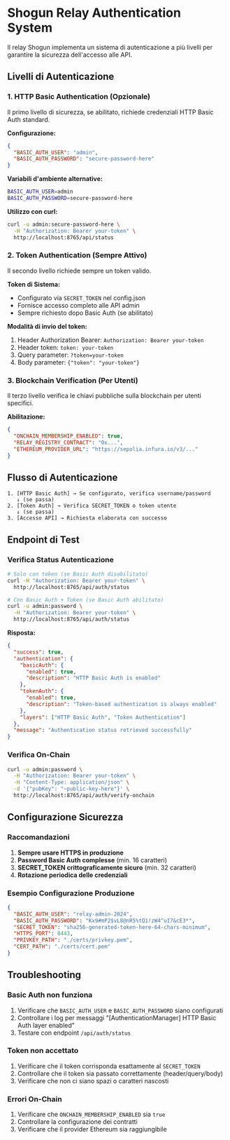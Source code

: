 # Shogun Relay Authentication System

Il relay Shogun implementa un sistema di autenticazione a più livelli per garantire la sicurezza dell'accesso alle API.

## Livelli di Autenticazione

### 1. HTTP Basic Authentication (Opzionale)
Il primo livello di sicurezza, se abilitato, richiede credenziali HTTP Basic Auth standard.

**Configurazione:**
```json
{
  "BASIC_AUTH_USER": "admin",
  "BASIC_AUTH_PASSWORD": "secure-password-here"
}
```

**Variabili d'ambiente alternative:**
```bash
BASIC_AUTH_USER=admin
BASIC_AUTH_PASSWORD=secure-password-here
```

**Utilizzo con curl:**
```bash
curl -u admin:secure-password-here \
  -H "Authorization: Bearer your-token" \
  http://localhost:8765/api/status
```

### 2. Token Authentication (Sempre Attivo)
Il secondo livello richiede sempre un token valido.

**Token di Sistema:**
- Configurato via `SECRET_TOKEN` nel config.json
- Fornisce accesso completo alle API admin
- Sempre richiesto dopo Basic Auth (se abilitato)

**Modalità di invio del token:**
1. Header Authorization Bearer: `Authorization: Bearer your-token`
2. Header token: `token: your-token`
3. Query parameter: `?token=your-token`
4. Body parameter: `{"token": "your-token"}`

### 3. Blockchain Verification (Per Utenti)
Il terzo livello verifica le chiavi pubbliche sulla blockchain per utenti specifici.

**Abilitazione:**
```json
{
  "ONCHAIN_MEMBERSHIP_ENABLED": true,
  "RELAY_REGISTRY_CONTRACT": "0x...",
  "ETHEREUM_PROVIDER_URL": "https://sepolia.infura.io/v3/..."
}
```

## Flusso di Autenticazione

```
1. [HTTP Basic Auth] → Se configurato, verifica username/password
   ↓ (se passa)
2. [Token Auth] → Verifica SECRET_TOKEN o token utente
   ↓ (se passa)  
3. [Accesso API] → Richiesta elaborata con successo
```

## Endpoint di Test

### Verifica Status Autenticazione
```bash
# Solo con token (se Basic Auth disabilitato)
curl -H "Authorization: Bearer your-token" \
  http://localhost:8765/api/auth/status

# Con Basic Auth + Token (se Basic Auth abilitato)
curl -u admin:password \
  -H "Authorization: Bearer your-token" \
  http://localhost:8765/api/auth/status
```

**Risposta:**
```json
{
  "success": true,
  "authentication": {
    "basicAuth": {
      "enabled": true,
      "description": "HTTP Basic Auth is enabled"
    },
    "tokenAuth": {
      "enabled": true,
      "description": "Token-based authentication is always enabled"
    },
    "layers": ["HTTP Basic Auth", "Token Authentication"]
  },
  "message": "Authentication status retrieved successfully"
}
```

### Verifica On-Chain
```bash
curl -u admin:password \
  -H "Authorization: Bearer your-token" \
  -H "Content-Type: application/json" \
  -d '{"pubKey": "~public-key-here"}' \
  http://localhost:8765/api/auth/verify-onchain
```

## Configurazione Sicurezza

### Raccomandazioni
1. **Sempre usare HTTPS in produzione**
2. **Password Basic Auth complesse** (min. 16 caratteri)
3. **SECRET_TOKEN crittograficamente sicuro** (min. 32 caratteri)
4. **Rotazione periodica delle credenziali**

### Esempio Configurazione Produzione
```json
{
  "BASIC_AUTH_USER": "relay-admin-2024",
  "BASIC_AUTH_PASSWORD": "Kx9#mP2$vL8@nR5%tQ1!zW4^uI7&cE3*",
  "SECRET_TOKEN": "sha256-generated-token-here-64-chars-minimum",
  "HTTPS_PORT": 8443,
  "PRIVKEY_PATH": "./certs/privkey.pem",
  "CERT_PATH": "./certs/cert.pem"
}
```

## Troubleshooting

### Basic Auth non funziona
1. Verificare che `BASIC_AUTH_USER` e `BASIC_AUTH_PASSWORD` siano configurati
2. Controllare i log per messaggi "[AuthenticationManager] HTTP Basic Auth layer enabled"
3. Testare con endpoint `/api/auth/status`

### Token non accettato
1. Verificare che il token corrisponda esattamente al `SECRET_TOKEN`
2. Controllare che il token sia passato correttamente (header/query/body)
3. Verificare che non ci siano spazi o caratteri nascosti

### Errori On-Chain
1. Verificare che `ONCHAIN_MEMBERSHIP_ENABLED` sia `true`
2. Controllare la configurazione dei contratti
3. Verificare che il provider Ethereum sia raggiungibile 